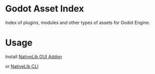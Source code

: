 # Godot Asset Index

Index of plugins, modules and other types of assets for Godot Engine.

# Usage

Install [NativeLib GUI Addon](https://godotengine.org/asset-library/asset/824)

or [NativeLib CLI](https://github.com/DrMoriarty/nativelib-cli)
